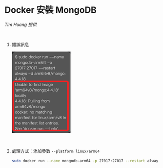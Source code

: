 # Docker 安裝 MongoDB

_Tim Huang 提供_

<br>

1. 錯誤訊息

    ![](images/img_03.png)

<br>

2. 處理方式：添加參數 `--platform linux/arm64`

    ```bash
    sudo docker run --name mongodb-arm64 -p 27017:27017 --restart always -d --platform linux/arm64 arm64v8/mongo:4.4.18
    ```

<br>
